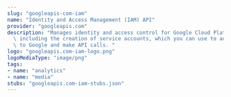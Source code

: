 ```yaml
---
slug: "googleapis-com-iam"
name: "Identity and Access Management (IAM) API"
provider: "googleapis.com"
description: "Manages identity and access control for Google Cloud Platform resources,\
  \ including the creation of service accounts, which you can use to authenticate\
  \ to Google and make API calls. "
logo: "googleapis.com-iam-logo.png"
logoMediaType: "image/png"
tags:
- name: "analytics"
- name: "media"
stubs: "googleapis.com-iam-stubs.json"
---
```

